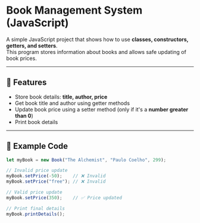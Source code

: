 # Book Management System (JavaScript)

A simple JavaScript project that shows how to use **classes, constructors, getters, and setters**.  
This program stores information about books and allows safe updating of book prices.

---

## 🚀 Features
- Store book details: **title, author, price**
- Get book title and author using getter methods
- Update book price using a setter method (only if it's a **number greater than 0**)
- Print book details

---

## 📝 Example Code
```javascript
let myBook = new Book("The Alchemist", "Paulo Coelho", 299);

// Invalid price update
myBook.setPrice(-50);    // ❌ Invalid
myBook.setPrice("free"); // ❌ Invalid

// Valid price update
myBook.setPrice(350);    // ✅ Price updated

// Print final details
myBook.printDetails();
